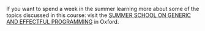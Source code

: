 If you want to spend a week in the summer learning more about some of the topics discussed in this course: visit the [SUMMER SCHOOL ON GENERIC AND EFFECTFUL PROGRAMMING](http://www.cs.ox.ac.uk/projects/utgp/school/) in Oxford.
